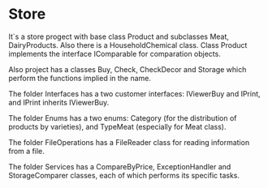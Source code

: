 # Store

It`s a store progect with base class Product and subclasses Meat, DairyProducts. Also there is a HouseholdChemical class. Class Product implements the interface IComparable for comparation objects.

Also project has a classes Buy, Check, CheckDecor and Storage which perform the functions implied in the name.

The folder Interfaces has a two customer interfaces: IViewerBuy and IPrint, and IPrint inherits IViewerBuy.

The folder Enums has a two enums: Category (for the distribution of products by varieties), and TypeMeat (especially for Meat class).

The folder FileOperations has a FileReader class for reading information from a file.

The folder Services has a CompareByPrice, ExceptionHandler and StorageComparer classes, each of which performs its specific tasks.